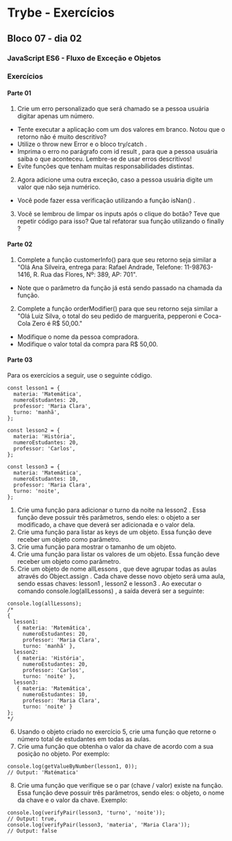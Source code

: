 # Trybe - Exercícios
## Bloco 07 - dia 02
### JavaScript ES6 - Fluxo de Exceção e Objetos

### Exercícios
#### Parte 01

1. Crie um erro personalizado que será chamado se a pessoa usuária digitar apenas um número.
  - Tente executar a aplicação com um dos valores em branco. Notou que o retorno não é muito descritivo?
  - Utilize o throw new Error e o bloco try/catch .
  - Imprima o erro no parágrafo com id result , para que a pessoa usuária saiba o que aconteceu. Lembre-se de usar erros descritivos!
  - Evite funções que tenham muitas responsabilidades distintas.
2. Agora adicione uma outra exceção, caso a pessoa usuária digite um valor que não seja numérico.
  - Você pode fazer essa verificação utilizando a função isNan() .
3. Você se lembrou de limpar os inputs após o clique do botão? Teve que repetir código para isso? Que tal refatorar sua função utilizando o finally ?

#### Parte 02

1. Complete a função customerInfo() para que seu retorno seja similar a "Olá Ana Silveira, entrega para: Rafael Andrade, Telefone: 11-98763-1416, R. Rua das Flores, Nº: 389, AP: 701".
  - Note que o parâmetro da função já está sendo passado na chamada da função.
2. Complete a função orderModifier() para que seu retorno seja similar a "Olá Luiz Silva, o total do seu pedido de marguerita, pepperoni e Coca-Cola Zero é R$ 50,00."
  - Modifique o nome da pessoa compradora.
  - Modifique o valor total da compra para R$ 50,00.

#### Parte 03

Para os exercícios a seguir, use o seguinte código.

```
const lesson1 = {
  materia: 'Matemática',
  numeroEstudantes: 20,
  professor: 'Maria Clara',
  turno: 'manhã',
};

const lesson2 = {
  materia: 'História',
  numeroEstudantes: 20,
  professor: 'Carlos',
};

const lesson3 = {
  materia: 'Matemática',
  numeroEstudantes: 10,
  professor: 'Maria Clara',
  turno: 'noite',
};
```

1. Crie uma função para adicionar o turno da noite na lesson2 . Essa função deve possuir três parâmetros, sendo eles: o objeto a ser modificado, a chave que deverá ser adicionada e o valor dela.
2. Crie uma função para listar as keys de um objeto. Essa função deve receber um objeto como parâmetro.
3. Crie uma função para mostrar o tamanho de um objeto.
4. Crie uma função para listar os valores de um objeto. Essa função deve receber um objeto como parâmetro.
5. Crie um objeto de nome allLessons , que deve agrupar todas as aulas através do Object.assign . Cada chave desse novo objeto será uma aula, sendo essas chaves: lesson1 , lesson2 e lesson3 . Ao executar o comando console.log(allLessons) , a saída deverá ser a seguinte:
```
console.log(allLessons);
/*
{
  lesson1:
   { materia: 'Matemática',
     numeroEstudantes: 20,
     professor: 'Maria Clara',
     turno: 'manhã' },
  lesson2:
   { materia: 'História',
     numeroEstudantes: 20,
     professor: 'Carlos',
     turno: 'noite' },
  lesson3:
   { materia: 'Matemática',
     numeroEstudantes: 10,
     professor: 'Maria Clara',
     turno: 'noite' }
};
*/
```
6. Usando o objeto criado no exercício 5, crie uma função que retorne o número total de estudantes em todas as aulas.
7. Crie uma função que obtenha o valor da chave de acordo com a sua posição no objeto. Por exemplo:
```
console.log(getValueByNumber(lesson1, 0));
// Output: 'Matématica'
```
8. Crie uma função que verifique se o par (chave / valor) existe na função. Essa função deve possuir três parâmetros, sendo eles: o objeto, o nome da chave e o valor da chave. Exemplo:
```
console.log(verifyPair(lesson3, 'turno', 'noite'));
// Output: true,
console.log(verifyPair(lesson3, 'materia', 'Maria Clara'));
// Output: false
```